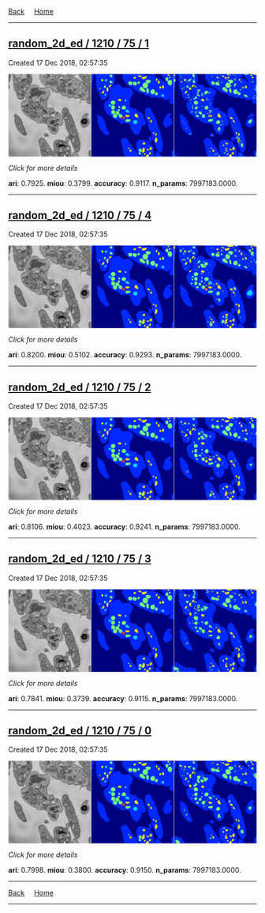 
[Back](..)&nbsp;&nbsp;&nbsp;&nbsp;&nbsp;[Home](https://leapmanlab.github.io/snapshots)

---

<div class="summary"><a href="1"><h2>random_2d_ed / 1210 / 75 / 1</h2></a><p>Created 17 Dec 2018, 02:57:35
</p><a href="1"><img src="1/media/summary.png" align="center"></a><p>
<i>Click for more details</i>
</p></div>

**ari**: 0.7925. **miou**: 0.3799. **accuracy**: 0.9117. **n_params**: 7997183.0000. 

---

<div class="summary"><a href="4"><h2>random_2d_ed / 1210 / 75 / 4</h2></a><p>Created 17 Dec 2018, 02:57:35
</p><a href="4"><img src="4/media/summary.png" align="center"></a><p>
<i>Click for more details</i>
</p></div>

**ari**: 0.8200. **miou**: 0.5102. **accuracy**: 0.9293. **n_params**: 7997183.0000. 

---

<div class="summary"><a href="2"><h2>random_2d_ed / 1210 / 75 / 2</h2></a><p>Created 17 Dec 2018, 02:57:35
</p><a href="2"><img src="2/media/summary.png" align="center"></a><p>
<i>Click for more details</i>
</p></div>

**ari**: 0.8106. **miou**: 0.4023. **accuracy**: 0.9241. **n_params**: 7997183.0000. 

---

<div class="summary"><a href="3"><h2>random_2d_ed / 1210 / 75 / 3</h2></a><p>Created 17 Dec 2018, 02:57:35
</p><a href="3"><img src="3/media/summary.png" align="center"></a><p>
<i>Click for more details</i>
</p></div>

**ari**: 0.7841. **miou**: 0.3739. **accuracy**: 0.9115. **n_params**: 7997183.0000. 

---

<div class="summary"><a href="0"><h2>random_2d_ed / 1210 / 75 / 0</h2></a><p>Created 17 Dec 2018, 02:57:35
</p><a href="0"><img src="0/media/summary.png" align="center"></a><p>
<i>Click for more details</i>
</p></div>

**ari**: 0.7998. **miou**: 0.3800. **accuracy**: 0.9150. **n_params**: 7997183.0000. 

---

[Back](..)&nbsp;&nbsp;&nbsp;&nbsp;&nbsp;[Home](https://leapmanlab.github.io/snapshots)

---